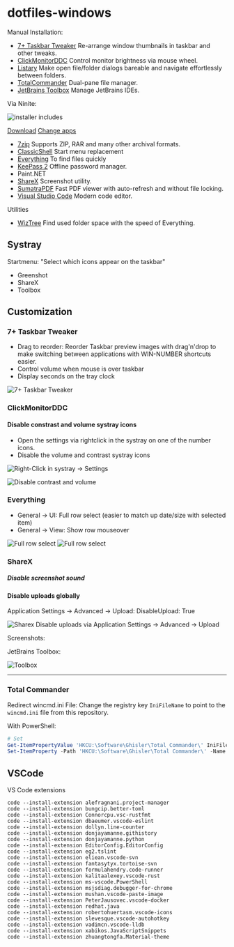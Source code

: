 # dotfiles-windows

Manual Installation:
- [7+ Taskbar Tweaker](http://rammichael.com/7-taskbar-tweaker) Re-arrange window thumbnails in taskbar and other tweaks.
- [ClickMonitorDDC](http://clickmonitorddc.bplaced.net/)  Control monitor brightness via mouse wheel.
- [Listary](https://www.listary.com/) Make open file/folder dialogs bareable and navigate effortlessly between folders.
- [TotalCommander](https://www.ghisler.com/download.htm) Dual-pane file manager.
- [JetBrains Toolbox](https://www.jetbrains.com/toolbox/app/) Manage JetBrains IDEs.

Via Ninite:

![installer includes](img/ninite_installer_includes.png)

[Download](https://ninite.com/7zip-classicstart-everything-keepass2-paint.net-sharex-sumatrapdf-vscode/)
[Change apps](https://ninite.com/?select=7zip-classicstart-everything-keepass2-paint.net-sharex-sumatrapdf-vscode)

- [7zip](https://www.7-zip.org/) Supports ZIP, RAR and many other archival formats.
- [ClassicShell](http://www.classicshell.net/) Start menu replacement
- [Everything](https://www.voidtools.com/downloads/)
  To find files quickly
- [KeePass 2](https://keepass.info/download.html) Offline password manager.
- Paint.NET
- [ShareX](https://getsharex.com/) Screenshot utility.
- [SumatraPDF](https://www.sumatrapdfreader.org/free-pdf-reader.html) Fast PDF viewer with auto-refresh and without file locking.
- [Visual Studio Code](https://code.visualstudio.com/) Modern code editor.

Utilities

- [WizTree](https://antibody-software.com/web/software/software/wiztree-finds-the-files-and-folders-using-the-most-disk-space-on-your-hard-drive/) Find used folder space with the speed of Everything.

## Systray

Startmenu: "Select which icons appear on the taskbar"
- Greenshot
- ShareX
- Toolbox

## Customization
### 7+ Taskbar Tweaker

- Drag to reorder: Reorder Taskbar preview images with drag'n'drop to make switching between applications with WIN-NUMBER shortcuts easier.
- Control volume when mouse is over taskbar
- Display seconds on the tray clock

![7+ Taskbar Tweaker](img/7_plus_taskbar_tweaker.png)

### ClickMonitorDDC

#### Disable constrast and volume systray icons

- Open the settings via rightclick in the systray on one of the number icons.
- Disable the volume and contrast systray icons

![Right-Click in systray -> Settings](img/clickmonitorddc_1.png)


![Disable contrast and volume](img/clickmonitorddc_2_settings.png)

### Everything

- General -> UI: Full row select (easier to match up date/size with selected item)
- General -> View: Show row mouseover

![Full row select](img/everything_full_row_select.png)
![Full row select](img/everything_show_row_mouseover.png)

### ShareX

##### Disable screenshot sound

#### Disable uploads globally

Application Settings -> Advanced -> Upload: DisableUpload: True

![Sharex Disable uploads via Application Settings -> Advanced -> Upload](img/sharex_disable_upload.png)


Screenshots:

JetBrains Toolbox:

![Toolbox](img/toolbox.png)




---

### Total Commander

Redirect wincmd.ini File: Change the registry key `IniFileName` to point to the `wincmd.ini` file from this repository.

With PowerShell:
```powershell
# Set 
Get-ItemPropertyValue 'HKCU:\Software\Ghisler\Total Commander\' IniFileName
Set-ItemProperty -Path 'HKCU:\Software\Ghisler\Total Commander\' -Name 'IniFileName' -Value 'INSERT_PATH_TO_DOTFILES\totalcmd\wincmd.ini'
```


## VSCode

VS Code extensions

```
code --install-extension alefragnani.project-manager
code --install-extension bungcip.better-toml
code --install-extension Connorcpu.vsc-rustfmt
code --install-extension dbaeumer.vscode-eslint
code --install-extension dollyn.line-counter
code --install-extension donjayamanne.githistory
code --install-extension donjayamanne.python
code --install-extension EditorConfig.EditorConfig
code --install-extension eg2.tslint
code --install-extension eliean.vscode-svn
code --install-extension fantasytyx.tortoise-svn
code --install-extension formulahendry.code-runner
code --install-extension kalitaalexey.vscode-rust
code --install-extension ms-vscode.PowerShell
code --install-extension msjsdiag.debugger-for-chrome
code --install-extension mushan.vscode-paste-image
code --install-extension PeterJausovec.vscode-docker
code --install-extension redhat.java
code --install-extension robertohuertasm.vscode-icons
code --install-extension slevesque.vscode-autohotkey
code --install-extension vadimcn.vscode-lldb
code --install-extension xabikos.JavaScriptSnippets
code --install-extension zhuangtongfa.Material-theme
```